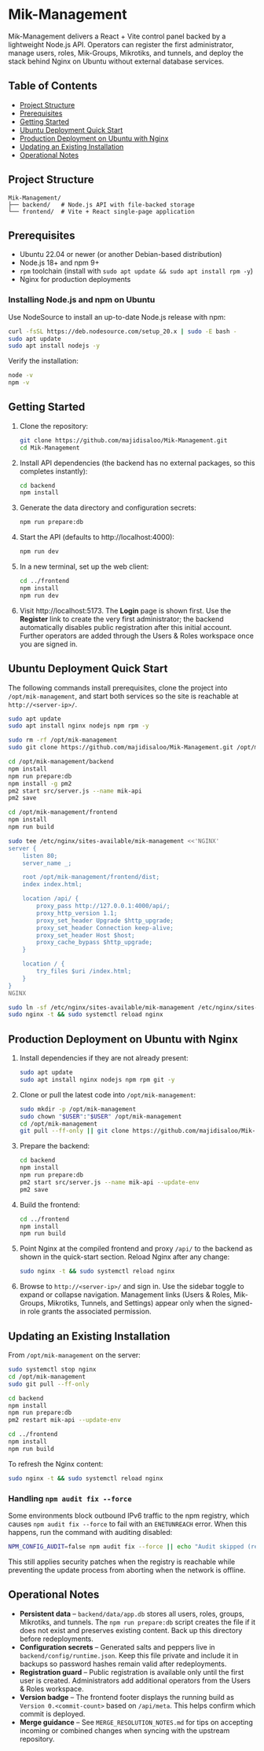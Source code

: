 # Mik-Management

Mik-Management delivers a React + Vite control panel backed by a lightweight Node.js API. Operators can register the first
administrator, manage users, roles, Mik-Groups, Mikrotiks, and tunnels, and deploy the stack behind Nginx on Ubuntu without
external database services.

## Table of Contents

- [Project Structure](#project-structure)
- [Prerequisites](#prerequisites)
- [Getting Started](#getting-started)
- [Ubuntu Deployment Quick Start](#ubuntu-deployment-quick-start)
- [Production Deployment on Ubuntu with Nginx](#production-deployment-on-ubuntu-with-nginx)
- [Updating an Existing Installation](#updating-an-existing-installation)
- [Operational Notes](#operational-notes)

## Project Structure

```
Mik-Management/
├── backend/   # Node.js API with file-backed storage
└── frontend/  # Vite + React single-page application
```

## Prerequisites

- Ubuntu 22.04 or newer (or another Debian-based distribution)
- Node.js 18+ and npm 9+
- `rpm` toolchain (install with `sudo apt update && sudo apt install rpm -y`)
- Nginx for production deployments

### Installing Node.js and npm on Ubuntu

Use NodeSource to install an up-to-date Node.js release with npm:

```bash
curl -fsSL https://deb.nodesource.com/setup_20.x | sudo -E bash -
sudo apt update
sudo apt install nodejs -y
```

Verify the installation:

```bash
node -v
npm -v
```

## Getting Started

1. Clone the repository:
   ```bash
   git clone https://github.com/majidisaloo/Mik-Management.git
   cd Mik-Management
   ```
2. Install API dependencies (the backend has no external packages, so this completes instantly):
   ```bash
   cd backend
   npm install
   ```
3. Generate the data directory and configuration secrets:
   ```bash
   npm run prepare:db
   ```
4. Start the API (defaults to http://localhost:4000):
   ```bash
   npm run dev
   ```
5. In a new terminal, set up the web client:
   ```bash
   cd ../frontend
   npm install
   npm run dev
   ```
6. Visit http://localhost:5173. The **Login** page is shown first. Use the **Register** link to create the very first
   administrator; the backend automatically disables public registration after this initial account. Further operators are added
   through the Users & Roles workspace once you are signed in.

## Ubuntu Deployment Quick Start

The following commands install prerequisites, clone the project into `/opt/mik-management`, and start both services so the site
is reachable at `http://<server-ip>/`.

```bash
sudo apt update
sudo apt install nginx nodejs npm rpm -y

sudo rm -rf /opt/mik-management
sudo git clone https://github.com/majidisaloo/Mik-Management.git /opt/mik-management

cd /opt/mik-management/backend
npm install
npm run prepare:db
npm install -g pm2
pm2 start src/server.js --name mik-api
pm2 save

cd /opt/mik-management/frontend
npm install
npm run build

sudo tee /etc/nginx/sites-available/mik-management <<'NGINX'
server {
    listen 80;
    server_name _;

    root /opt/mik-management/frontend/dist;
    index index.html;

    location /api/ {
        proxy_pass http://127.0.0.1:4000/api/;
        proxy_http_version 1.1;
        proxy_set_header Upgrade $http_upgrade;
        proxy_set_header Connection keep-alive;
        proxy_set_header Host $host;
        proxy_cache_bypass $http_upgrade;
    }

    location / {
        try_files $uri /index.html;
    }
}
NGINX

sudo ln -sf /etc/nginx/sites-available/mik-management /etc/nginx/sites-enabled/mik-management
sudo nginx -t && sudo systemctl reload nginx
```

## Production Deployment on Ubuntu with Nginx

1. Install dependencies if they are not already present:
   ```bash
   sudo apt update
   sudo apt install nginx nodejs npm rpm git -y
   ```
2. Clone or pull the latest code into `/opt/mik-management`:
   ```bash
   sudo mkdir -p /opt/mik-management
   sudo chown "$USER":"$USER" /opt/mik-management
   cd /opt/mik-management
   git pull --ff-only || git clone https://github.com/majidisaloo/Mik-Management.git .
   ```
3. Prepare the backend:
   ```bash
   cd backend
   npm install
   npm run prepare:db
   pm2 start src/server.js --name mik-api --update-env
   pm2 save
   ```
4. Build the frontend:
   ```bash
   cd ../frontend
   npm install
   npm run build
   ```
5. Point Nginx at the compiled frontend and proxy `/api/` to the backend as shown in the quick-start section. Reload Nginx after
   any change:
   ```bash
   sudo nginx -t && sudo systemctl reload nginx
   ```
6. Browse to `http://<server-ip>/` and sign in. Use the sidebar toggle to expand or collapse navigation. Management links (Users
   & Roles, Mik-Groups, Mikrotiks, Tunnels, and Settings) appear only when the signed-in role grants the associated permission.

## Updating an Existing Installation

From `/opt/mik-management` on the server:

```bash
sudo systemctl stop nginx
cd /opt/mik-management
sudo git pull --ff-only

cd backend
npm install
npm run prepare:db
pm2 restart mik-api --update-env

cd ../frontend
npm install
npm run build
```

To refresh the Nginx content:

```bash
sudo nginx -t && sudo systemctl reload nginx
```

### Handling `npm audit fix --force`

Some environments block outbound IPv6 traffic to the npm registry, which causes `npm audit fix --force` to fail with an
`ENETUNREACH` error. When this happens, run the command with auditing disabled:

```bash
NPM_CONFIG_AUDIT=false npm audit fix --force || echo "Audit skipped (registry unreachable)"
```

This still applies security patches when the registry is reachable while preventing the update process from aborting when the
network is offline.

## Operational Notes

- **Persistent data** – `backend/data/app.db` stores all users, roles, groups, Mikrotiks, and tunnels. The `npm run prepare:db`
  script creates the file if it does not exist and preserves existing content. Back up this directory before redeployments.
- **Configuration secrets** – Generated salts and peppers live in `backend/config/runtime.json`. Keep this file private and
  include it in backups so password hashes remain valid after redeployments.
- **Registration guard** – Public registration is available only until the first user is created. Administrators add additional
  operators from the Users & Roles workspace.
- **Version badge** – The frontend footer displays the running build as `Version 0.<commit-count>` based on `/api/meta`. This
  helps confirm which commit is deployed.
- **Merge guidance** – See `MERGE_RESOLUTION_NOTES.md` for tips on accepting incoming or combined changes when syncing with the
  upstream repository.

